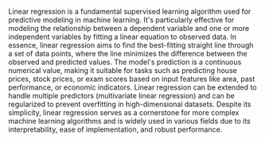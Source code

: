 Linear regression is a fundamental supervised learning algorithm used for predictive modeling in machine learning. It's particularly effective for modeling the relationship between a 
dependent variable and one or more independent variables by fitting a linear equation to observed data. In essence, linear regression aims to find the best-fitting straight line 
through a set of data points, where the line minimizes the difference between the observed and predicted values. The model's prediction is a continuous numerical value, making it 
suitable for tasks such as predicting house prices, stock prices, or exam scores based on input features like area, past performance, or economic indicators. Linear regression can be 
extended to handle multiple predictors (multivariate linear regression) and can be regularized to prevent overfitting in high-dimensional datasets. Despite its simplicity, linear regression 
serves as a cornerstone for more complex machine learning algorithms and is widely used in various fields due to its interpretability, ease of implementation, and robust performance.
